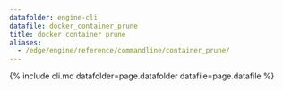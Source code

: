 ```yaml
---
datafolder: engine-cli
datafile: docker_container_prune
title: docker container prune
aliases:
  - /edge/engine/reference/commandline/container_prune/
---
```

<!--
This page is automatically generated from Docker's source code. If you want to
suggest a change to the text that appears here, open a ticket or pull request
in the source repository on GitHub:

https://github.com/docker/cli
-->

{% include cli.md datafolder=page.datafolder datafile=page.datafile %}
